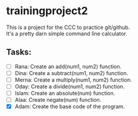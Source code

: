 # trainingproject2

This is a project for the CCC to practice git/github. <br/>
It's a pretty darn simple command line calculator.

## Tasks:
* [ ] Rana: Create an add(num1, num2) function.
* [ ] Dina: Create a subtract(num1, num2) function.
* [ ] Merna: Create a multiply(num1, num2) function.
* [ ] Oday: Create a divide(num1, num2) function.
* [ ] Islam: Create an absolute(num) function.
* [ ] Alaa: Create negate(num) function.
* [x] Adam: Create the base code of the program.
